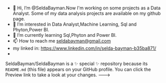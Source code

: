 - 👋 Hi, I’m @SeldaBayman.Now I'm working on some projects as a Data Analyst.
  Some of my data analysis projects are available on my github page.
- 👀 I’m interested in Data Analyst,Machine Learning, Sql and Phyton,Power BI. 
- 🌱 I’m currently learning Sql,Phyton and Power BI.
- 📫 How to reach me seldabayman@gmail.com
- my linked in: https://www.linkedin.com/in/selda-bayman-b35ba871/
- 
SeldaBayman/SeldaBayman is a ✨ special ✨ repository because its `README.md` (this file) appears on your GitHub profile.
You can click the Preview link to take a look at your changes.
--->
